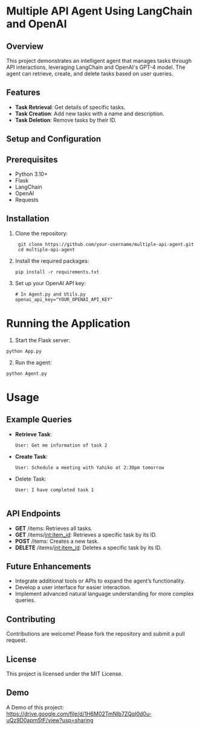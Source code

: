 # Multiple API Agent Using LangChain and OpenAI

## Overview
 This project demonstrates an intelligent agent that manages tasks through API interactions,
 leveraging LangChain and OpenAI's GPT-4 model. The agent can retrieve, create, and delete tasks based on user queries.

## Features
- **Task Retrieval**: Get details of specific tasks.
- **Task Creation**: Add new tasks with a name and description.
- **Task Deletion**: Remove tasks by their ID.

## Setup and Configuration
## Prerequisites
 - Python 3.10+
 - Flask
 - LangChain
 - OpenAI
 - Requests

## Installation
1. Clone the repository:
   ```
    git clone https://github.com/your-username/multiple-api-agent.git
    cd multiple-api-agent
   ```
2. Install the required packages:

   ```
   pip install -r requirements.txt
   ```

3. Set up your OpenAI API key:
   ```
   # In Agent.py and Utils.py
   openai_api_key="YOUR_OPENAI_API_KEY"
   ```

# Running the Application
1. Start the Flask server:

```
python App.py

```

2. Run the agent:
```
python Agent.py

```

# Usage
## Example Queries
 - **Retrieve Task**:
    ```
    User: Get me information of task 2

    ```

 - **Create Task**:
   ```
   User: Schedule a meeting with Yahiko at 2:30pm tomorrow

   ```

 - Delete Task:
   ```
   User: I have completed task 1
  
   ```

## API Endpoints
- **GET** /items: Retrieves all tasks.
- **GET** /items/<int:item_id>: Retrieves a specific task by its ID.
- **POST** /items: Creates a new task.
- **DELETE** /items/<int:item_id>: Deletes a specific task by its ID.

## Future Enhancements
- Integrate additional tools or APIs to expand the agent’s functionality.
- Develop a user interface for easier interaction.
- Implement advanced natural language understanding for more complex queries.

## Contributing
Contributions are welcome! Please fork the repository and submit a pull request.

## License
This project is licensed under the MIT License.

## Demo
A Demo of this project: <https://drive.google.com/file/d/1H6M02TmNIb7ZQqI0d0u-uQz9D0apmStF/view?usp=sharing>

